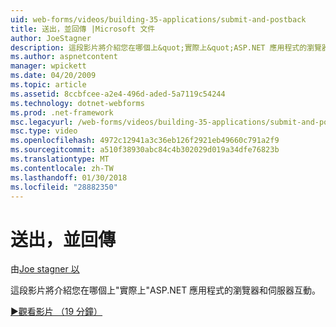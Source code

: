 ```yaml
---
uid: web-forms/videos/building-35-applications/submit-and-postback
title: 送出，並回傳 |Microsoft 文件
author: JoeStagner
description: 這段影片將介紹您在哪個上&quot;實際上&quot;ASP.NET 應用程式的瀏覽器和伺服器互動。
ms.author: aspnetcontent
manager: wpickett
ms.date: 04/20/2009
ms.topic: article
ms.assetid: 8ccbfcee-a2e4-496d-aded-5a7119c54244
ms.technology: dotnet-webforms
ms.prod: .net-framework
msc.legacyurl: /web-forms/videos/building-35-applications/submit-and-postback
msc.type: video
ms.openlocfilehash: 4972c12941a3c36eb126f2921eb49660c791a2f9
ms.sourcegitcommit: a510f38930abc84c4b302029d019a34dfe76823b
ms.translationtype: MT
ms.contentlocale: zh-TW
ms.lasthandoff: 01/30/2018
ms.locfileid: "28882350"
---
```

<a name="submit-and-postback"></a>送出，並回傳
====================
由[Joe stagner 以](https://github.com/JoeStagner)

這段影片將介紹您在哪個上&quot;實際上&quot;ASP.NET 應用程式的瀏覽器和伺服器互動。

[&#9654;觀看影片 （19 分鐘）](https://channel9.msdn.com/Blogs/ASP-NET-Site-Videos/submit-and-postback)
